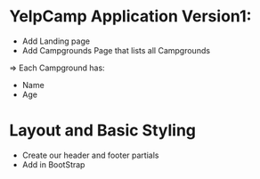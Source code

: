 # YelpCamp Application Version1:

* Add Landing page
* Add Campgrounds Page that lists all Campgrounds

=> Each Campground has:
* Name
* Age

# Layout and Basic Styling

* Create our header and footer partials
* Add in BootStrap


